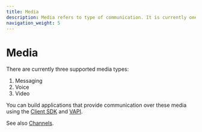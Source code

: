 ```yaml
---
title: Media
description: Media refers to type of communication. It is currently one of text, voice, or video.
navigation_weight: 5
---
```


# Media

There are currently three supported media types:

1. Messaging
2. Voice
3. Video

You can build applications that provide communication over these media using the [Client SDK](/client-sdk/overview) and [VAPI](/voice/voice-api/overview).

See also [Channels](/conversation/concepts/channel).
